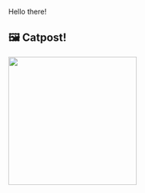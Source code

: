 Hello there!



## 🖼️ Catpost!

<sub>
    <img src="https://cdn2.thecatapi.com/images/nwhG6kxHl.jpg" height="256">
</sub>

